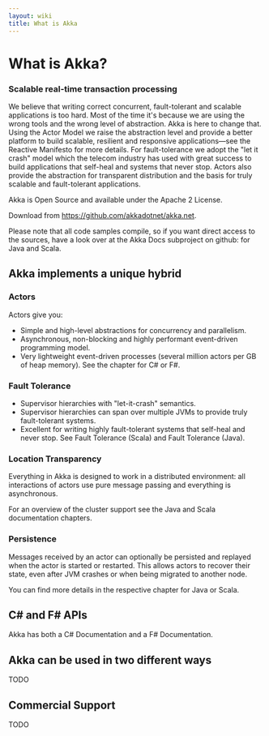 ```yaml
---
layout: wiki
title: What is Akka
---
```

# What is Akka?

### Scalable real-time transaction processing

We believe that writing correct concurrent, fault-tolerant and scalable applications is too hard. Most of the time it's because we are using the wrong tools and the wrong level of abstraction. Akka is here to change that. Using the Actor Model we raise the abstraction level and provide a better platform to build scalable, resilient and responsive applications—see the Reactive Manifesto for more details. For fault-tolerance we adopt the "let it crash" model which the telecom industry has used with great success to build applications that self-heal and systems that never stop. Actors also provide the abstraction for transparent distribution and the basis for truly scalable and fault-tolerant applications.

Akka is Open Source and available under the Apache 2 License.

Download from https://github.com/akkadotnet/akka.net.

Please note that all code samples compile, so if you want direct access to the sources, have a look over at the Akka Docs subproject on github: for Java and Scala.

## Akka implements a unique hybrid
### Actors
Actors give you:

* Simple and high-level abstractions for concurrency and parallelism.
* Asynchronous, non-blocking and highly performant event-driven programming model.
* Very lightweight event-driven processes (several million actors per GB of heap memory).
See the chapter for C# or F#.

### Fault Tolerance
* Supervisor hierarchies with "let-it-crash" semantics.
* Supervisor hierarchies can span over multiple JVMs to provide truly fault-tolerant systems.
* Excellent for writing highly fault-tolerant systems that self-heal and never stop.
See Fault Tolerance (Scala) and Fault Tolerance (Java).

### Location Transparency
Everything in Akka is designed to work in a distributed environment: all interactions of actors use pure message passing and everything is asynchronous.

For an overview of the cluster support see the Java and Scala documentation chapters.

### Persistence
Messages received by an actor can optionally be persisted and replayed when the actor is started or restarted. This allows actors to recover their state, even after JVM crashes or when being migrated to another node.

You can find more details in the respective chapter for Java or Scala.

## C# and F# APIs
Akka has both a C# Documentation and a F# Documentation.

## Akka can be used in two different ways
TODO

## Commercial Support
TODO